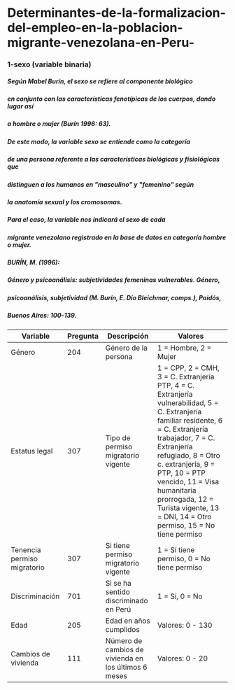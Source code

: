 # Determinantes-de-la-formalizacion-del-empleo-en-la-poblacion-migrante-venezolana-en-Peru-

### 1-sexo (variable binaria)

##### Según Mabel Burín, el sexo se refiere al componente biológico
##### en conjunto con las características fenotípicas de los cuerpos, dando lugar así
##### a hombre o mujer (Burín 1996: 63).  

##### De este modo, la variable sexo se entiende como la categoría
##### de una persona referente a las características biológicas y fisiológicas que
##### distinguen a los humanos en "masculino" y "femenino" según
##### la anatomía sexual y los cromosomas.

##### Para el caso, la variable nos indicará el sexo de cada
##### migrante venezolano registrado en la base de datos en categoría hombre o mujer.

##### BURÍN, M. (1996):
##### Género y psicoanálisis: subjetividades femeninas vulnerables. Género,
##### psicoanálisis, subjetividad (M. Burín, E. Dío Bleichmar, comps.), Paidós,
##### Buenos Aires: 100-139.





| Variable                    | Pregunta | Descripción                                     | Valores                                                                                                                                               |
|-----------------------------|----------|-------------------------------------------------|-------------------------------------------------------------------------------------------------------------------------------------------------------|
| Género                      | 204      | Género de la persona                            | 1 = Hombre, 2 = Mujer                                                                                                                                |
| Estatus legal               | 307      | Tipo de permiso migratorio vigente              | 1 = CPP, 2 = CMH, 3 = C. Extranjería PTP, 4 = C. Extranjería vulnerabilidad, 5 = C. Extranjería familiar residente, 6 = C. Extranjería trabajador, 7 = C. Extranjería refugiado, 8 = Otro c. extranjería, 9 = PTP, 10 = PTP vencido, 11 = Visa humanitaria prorrogada, 12 = Turista vigente, 13 = DNI, 14 = Otro permiso, 15 = No tiene permiso |
| Tenencia permiso migratorio | 307      | Si tiene permiso migratorio vigente             | 1 = Sí tiene permiso, 0 = No tiene permiso                                                                                                             |
| Discriminación              | 701      | Si se ha sentido discriminado en Perú           | 1 = Sí, 0 = No                                                                                                                                       |
| Edad                        | 205      | Edad en años cumplidos                          | Valores: 0 - 130                                                                                                                                     |
| Cambios de vivienda         | 111      | Número de cambios de vivienda en los últimos 6 meses | Valores: 0 - 20                                                                                                                                       |
